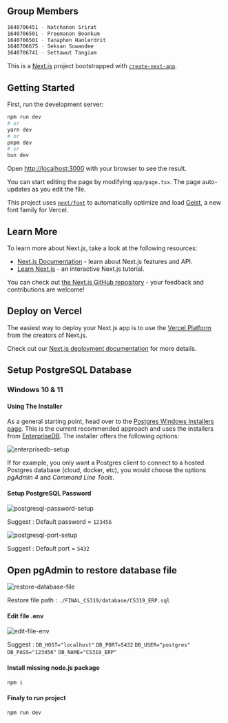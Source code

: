 ## Group Members

```bash
1640706451 - Natchanon Srirat
1640706501 - Preemanon Boonkum
1640706501 - Tanaphon Hanlerdrit
1640706675 - Seksan Suwandee
1640706741 - Settawut Tangiam
```

This is a [Next.js](https://nextjs.org) project bootstrapped with [`create-next-app`](https://nextjs.org/docs/app/api-reference/cli/create-next-app).

## Getting Started

First, run the development server:

```bash
npm run dev
# or
yarn dev
# or
pnpm dev
# or
bun dev
```

Open [http://localhost:3000](http://localhost:3000) with your browser to see the result.

You can start editing the page by modifying `app/page.tsx`. The page auto-updates as you edit the file.

This project uses [`next/font`](https://nextjs.org/docs/app/building-your-application/optimizing/fonts) to automatically optimize and load [Geist](https://vercel.com/font), a new font family for Vercel.

## Learn More

To learn more about Next.js, take a look at the following resources:

- [Next.js Documentation](https://nextjs.org/docs) - learn about Next.js features and API.
- [Learn Next.js](https://nextjs.org/learn) - an interactive Next.js tutorial.

You can check out [the Next.js GitHub repository](https://github.com/vercel/next.js) - your feedback and contributions are welcome!

## Deploy on Vercel

The easiest way to deploy your Next.js app is to use the [Vercel Platform](https://vercel.com/new?utm_medium=default-template&filter=next.js&utm_source=create-next-app&utm_campaign=create-next-app-readme) from the creators of Next.js.

Check out our [Next.js deployment documentation](https://nextjs.org/docs/app/building-your-application/deploying) for more details.

## Setup PostgreSQL Database

### Windows 10 & 11

#### Using The Installer

As a general starting point, head over to the [Postgres Windows Installers page](https://www.postgresql.org/download/windows/). This is the current recommended approach and uses the installers from [EnterpriseDB](https://www.enterprisedb.com/downloads/postgres-postgresql-downloads). The installer offers the following options:

![enterprisedb-setup](https://github.com/user-attachments/assets/f5b50953-7025-4cad-9b84-82471fc053ae)

If for example, you only want a Postgres client to connect to a hosted Postgres database (cloud, docker, etc), you would choose the options _pgAdmin 4_ and _Command Line Tools_.

#### Setup PostgreSQL Password
![postgresql-password-setup](https://github.com/user-attachments/assets/d2df309e-9831-4993-87fb-182db5fe299d)

Suggest : Default password = `123456`

![postgresql-port-setup](https://github.com/user-attachments/assets/da163bfb-2d3f-4c86-b343-6db870da2330)

Suggest : Default port = `5432`

## Open pgAdmin to restore database file

![restore-database-file](https://github.com/user-attachments/assets/41c5d05b-d352-4287-9ae6-5492dc3e9e27)

Restore file path : `./FINAL_CS319/database/CS319_ERP.sql`

#### Edit file .env

![edit-file-env](https://github.com/user-attachments/assets/6b0aab78-866b-48a0-b84b-1f2916b092e0)

Suggest :
`DB_HOST="localhost"`
`DB_PORT=5432`
`DB_USER="postgres"`
`DB_PASS="123456"`
`DB_NAME="CS319_ERP"`

#### Install missing node.js package

```bash
npm i
```

#### Finaly to run project

```bash
npm run dev
```
